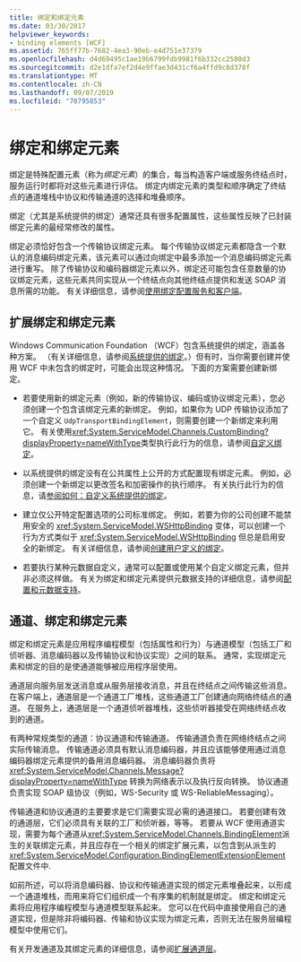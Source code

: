 ```yaml
---
title: 绑定和绑定元素
ms.date: 03/30/2017
helpviewer_keywords:
- binding elements [WCF]
ms.assetid: 765ff77b-7682-4ea3-90eb-e4d751e37379
ms.openlocfilehash: d4d69495c1ae19b6799fdb9981f6b332cc2580d3
ms.sourcegitcommit: d2e1dfa7ef2d4e9ffae3d431cf6a4ffd9c8d378f
ms.translationtype: MT
ms.contentlocale: zh-CN
ms.lasthandoff: 09/07/2019
ms.locfileid: "70795853"
---
```

# <a name="bindings-and-binding-elements"></a>绑定和绑定元素
绑定是特殊配置元素（称为*绑定元素*）的集合，每当构造客户端或服务终结点时，服务运行时都将对这些元素进行评估。 绑定内绑定元素的类型和顺序确定了终结点的通道堆栈中协议和传输通道的选择和堆叠顺序。  
  
 绑定（尤其是系统提供的绑定）通常还具有很多配置属性，这些属性反映了已封装绑定元素的最经常修改的属性。  
  
 绑定必须恰好包含一个传输协议绑定元素。 每个传输协议绑定元素都隐含一个默认的消息编码绑定元素，该元素可以通过向绑定中最多添加一个消息编码绑定元素进行重写。 除了传输协议和编码器绑定元素以外，绑定还可能包含任意数量的协议绑定元素，这些元素共同实现从一个终结点向其他终结点提供和发送 SOAP 消息所需的功能。 有关详细信息，请参阅[使用绑定配置服务和客户端](../using-bindings-to-configure-services-and-clients.md)。  
  
## <a name="extending-bindings-and-binding-elements"></a>扩展绑定和绑定元素  
 Windows Communication Foundation （WCF）包含系统提供的绑定，涵盖各种方案。 （有关详细信息，请参阅[系统提供的绑定](../system-provided-bindings.md)。）但有时，当你需要创建并使用 WCF 中未包含的绑定时，可能会出现这种情况。 下面的方案需要创建新绑定。  
  
- 若要使用新的绑定元素（例如，新的传输协议、编码或协议绑定元素），您必须创建一个包含该绑定元素的新绑定。 例如，如果你为 UDP 传输协议添加了一个自定义 `UdpTransportBindingElement`，则需要创建一个新绑定来利用它。 有关使用<xref:System.ServiceModel.Channels.CustomBinding?displayProperty=nameWithType>类型执行此行为的信息，请参阅[自定义绑定](custom-bindings.md)。  
  
- 以系统提供的绑定没有在公共属性上公开的方式配置现有绑定元素。 例如，必须创建一个新绑定以更改签名和加密操作的执行顺序。 有关执行此行为的信息，请[参阅如何：自定义系统提供的绑定](how-to-customize-a-system-provided-binding.md)。  
  
- 建立仅公开特定配置选项的公司标准绑定。 例如，若要为你的公司创建不能禁用安全的 <xref:System.ServiceModel.WSHttpBinding> 变体，可以创建一个行为方式类似于 <xref:System.ServiceModel.WSHttpBinding> 但总是启用安全的新绑定。 有关详细信息，请参阅[创建用户定义的绑定](creating-user-defined-bindings.md)。  
  
- 若要执行某种元数据自定义，通常可以配置或使用某个自定义绑定元素，但并非必须这样做。 有关为绑定和绑定元素提供元数据支持的详细信息，请参阅[配置和元数据支持](configuration-and-metadata-support.md)。  

## <a name="channels-bindings-and-binding-elements"></a>通道、绑定和绑定元素  
 绑定和绑定元素是应用程序编程模型（包括属性和行为）与通道模型（包括工厂和侦听器、消息编码器以及传输协议和协议实现）之间的联系。 通常，实现绑定元素和绑定的目的是使通道能够被应用程序层使用。  
  
 通道层向服务层发送消息或从服务层接收消息，并且在终结点之间传输这些消息。 在客户端上，通道层是一个通道工厂堆栈，这些通道工厂创建通向网络终结点的通道。 在服务上，通道层是一个通道侦听器堆栈，这些侦听器接受在网络终结点收到的通道。  
  
 有两种常规类型的通道：协议通道和传输通道。 传输通道负责在网络终结点之间实际传输消息。 传输通道必须具有默认消息编码器，并且应该能够使用通过消息编码器绑定元素提供的备用消息编码器。 消息编码器负责将 <xref:System.ServiceModel.Channels.Message?displayProperty=nameWithType> 转换为网络表示以及执行反向转换。 协议通道负责实现 SOAP 级协议（例如，WS-Security 或 WS-ReliableMessaging）。  
  
 传输通道和协议通道的主要要求是它们需要实现必需的通道接口。 若要创建有效的通道层，它们必须具有关联的工厂和侦听器，等等。 若要从 WCF 使用通道实现，需要为每个通道从<xref:System.ServiceModel.Channels.BindingElement>派生的关联绑定元素，并且应存在一个相关的绑定扩展元素，以包含到从派生的<xref:System.ServiceModel.Configuration.BindingElementExtensionElement>配置文件中.  
  
 如前所述，可以将消息编码器、协议和传输通道实现的绑定元素堆叠起来，以形成一个通道堆栈，而用来将它们组织成一个有序集的机制就是绑定。 绑定和绑定元素将应用程序编程模型与通道模型联系起来。 您可以在代码中直接使用自己的通道实现，但是除非将编码器、传输和协议实现为绑定元素，否则无法在服务层编程模型中使用它们。  
  
 有关开发通道及其绑定元素的详细信息，请参阅[扩展通道层](extending-the-channel-layer.md)。
